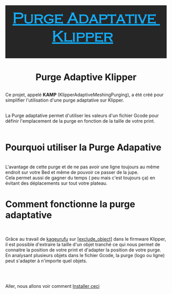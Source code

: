 ##  ##

<div align="center">
  
![image](https://github.com/Eloura74/Purge_Adaptive_Klipper/blob/main/image/Readme.png)
  
</div>

##  ##


<div align="center">
  
# **Purge Adaptive Klipper** #
  
</div>

##  ##

Ce projet, appelé **KAMP** (KlipperAdaptiveMeshingPurging), a été créé pour simplifier l'utilisation d'une purge adaptative sur Klipper. 
<br><br>

La Purge adaptative permet d'utiliser les valeurs d'un fichier Gcode pour définir l'emplacement de la purge en fonction de la taille de votre print.
<br><br>

# **Pourquoi utiliser la Purge Adapative** #
<br>
L'avantage de cette purge et de ne pas avoir une ligne toujours au même endroit sur votre Bed et même de pouvoir ce passer de la jupe.
<br>
Cela permet aussi de gagner du temps ( peu mais c'est toujours ça) en évitant des déplacements sur tout votre plateau.

# **Comment fonctionne la purge adaptative** #
<br>

Grâce au travail de [kageurufu](https://github.com/kageurufu) sur [[exclude_object]](https://github.com/kageurufu/preprocess_cancellation) dans le firmware Klipper, il est possible d'extraire la taille d'un objet tranché ce qui nous permet de connaitre la position de votre print et d'adapter la position de votre purge.
<br>
En analysant plusieurs objets dans le fichier Gcode, la purge (logo ou ligne) peut s'adapter à n'importe quel objets.

<br><br>

Aller, nous allons voir comment [Installer ceci](https://github.com/Eloura74/Purge_Adaptive_Klipper/blob/main/Installation.md)
